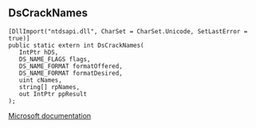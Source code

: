 ## DsCrackNames

```
[DllImport("ntdsapi.dll", CharSet = CharSet.Unicode, SetLastError = true)]
public static extern int DsCrackNames(
   IntPtr hDS,
   DS_NAME_FLAGS flags,
   DS_NAME_FORMAT formatOffered,
   DS_NAME_FORMAT formatDesired,
   uint cNames,
   string[] rpNames,
   out IntPtr ppResult
);
```

[Microsoft documentation](https://docs.microsoft.com/en-us/windows/win32/api/ntdsapi/nf-ntdsapi-dscracknamesw)
